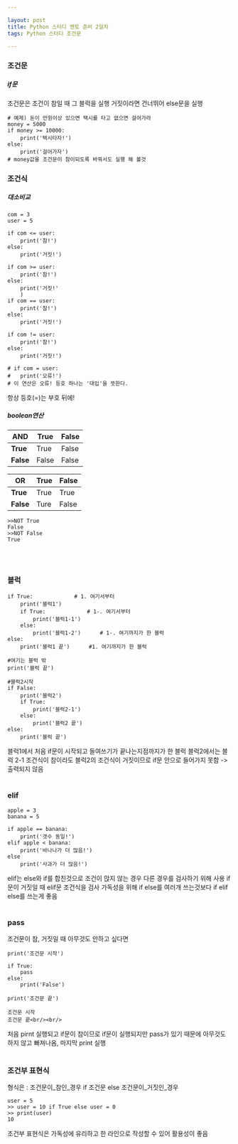 ```yaml
---

layout: post
title: Python 스터디 멘토 준비 2일차
tags: Python 스터디 조건문

---
```


### 조건문<br/>
##### if문<br/>

조건문은 조건이 참일 때 그 블럭을 실행
거짓이라면 건너뛰어 else문을 실행
```
# 예제) 돈이 만원이상 있으면 택시를 타고 없으면 걸어가라
money = 5000
if money >= 10000:
	print('택시타자!')
else:
	print('걸어가자')
# money값을 조건문이 참이되도록 바꿔서도 실행 해 볼것
```

### 조건식<br/>
##### 대소비교<br/>
```
com = 3
user = 5

if com <= user:
	print('참!')
else:
	print('거짓!')
	
if com >= user:
	print('참!')
else:
	print('거짓!'
	)
if com == user:
	print('참!')
else:
	print('거짓!')
	
if com != user:
	print('참!')
else:
	print('거짓!')
	
# if com = user:
#	print('오류!')
# 이 연산은 오류! 등호 하나는 '대입'을 뜻한다.
```
항상 등호(=)는 부호 뒤에!<br/>

##### boolean연산<br/>

AND|**True**|**False**
----|----|----
**True**|True|False
**False**|False|False<br/>

OR|**True**|**False**
----|----|----
**True**|True|True
**False**|Ture|False<br/>

```
>>NOT True
False
>>NOT False
True
```
<br/><br/>
### 블럭<br/>
```
if True:			 # 1. 여기서부터
    print('블럭1')
    if True:			 # 1-. 여기서부터
       	print('블럭1-1')
    else:
        print('블럭1-2')		# 1-. 여기까지가 한 블럭
else:
    print('블럭1 끝')		#1. 여기까지가 한 블럭
    
#여기는 블럭 밖
print('블럭 끝')

#블럭2시작
if False:
    print('블럭2')	
    if True:
    	print('블럭2-1')
    else:
        print('블럭2 끝')
else:
    print('블럭 끝')
```
블럭1에서 처음 if문이 시작되고 들여쓰기가 끝나는지점까지가 한 블럭
블럭2에서는 블럭 2-1 조건식이 참이라도 블럭2의 조건식이 거짓이므로 if문 안으로 들어가지 못함 -> 출력되지 않음<br/><br/>

### elif<br/>
```
apple = 3
banana = 5

if apple == banana:
	print('갯수 동일!')
elif apple < banana:
	print('바나나가 더 많음!')
else
	print('사과가 더 많음!')
```
elif는 else와 if를 합친것으로 조건이 맍지 않는 경우 다른 경우를 검사하기 위해 사용
if문이 거짓일 때 elif문 조건식을 검사
가독성을 위해 if else를 여러개 쓰는것보다 if elif else를 쓰는게 좋음<br/><br/>

### pass<br/>
조건문이 참, 거짓일 때 아무것도 안하고 싶다면
```
print('조건문 시작')

if True:
	pass
else:
	print('False')
	
print('조건문 끝')

조건문 시작
조건문 끝<br/><br/>
```
처음 pirnt 실행되고 if문이 참이므로 if문이 실행되지만 pass가 있기 때문에 아무것도 하지 않고 빠져나옴, 마지막 print 실행<br/><br/>

### 조건부 표현식<br/>
형식은
: 조건문이_참인_경우 if 조건문 else 조건문이_거짓인_경우
```
user = 5
>> user = 10 if True else user = 0
>> print(user)
10
```
조건부 표현식은 가독성에 유리하고 한 라인으로 작성할 수 있어 활용성이 좋음<br/><br/>
